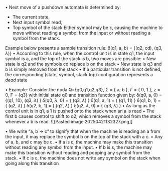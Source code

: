 • Next move of a pushdown automata is determined by:
- The current state, 
- Next input symbol read, 
- Top symbol of the stack 
Either symbol may be ε, causing the machine to move without reading a symbol from the input or without reading a symbol from the stack.

Example below presents a sample transition rule: δ(q1, a, b) = {(q2, cd), (q3, $\lambda$)} 
• According to this rule, when the control unit is in state q1, the input symbol is a, and the top of the stack is b, two moves are possible: 
	• New state is q2 and the symbols cd replace b on the stack 
	• New state is q3 and b is simply removed from the stack 
• If a particular transition is not defined, the corresponding (state, symbol, stack top) configuration represents a _dead_ state

• Example: Consider the npda 
Q={q0,q1,q2,q3}, 
Σ = { a, b }, 
$\Gamma$ = { 0, 1 }, 
z = 0, 
F = {q3} 
with initial state q0 and transition function given by: 
δ(q0, a, 0) = {(q1, 10), (q3, $\lambda$) } 
δ(q0, $\lambda$, 0) = { (q3, $\lambda$) } 
δ(q1, a, 1) = { (q1, 11) } 
δ(q1, b, 1) = { (q2, $\lambda$) }
δ(q2, b, 1) = { (q2, $\lambda$) }
δ(q2, $\lambda$, 0) = { (q3, $\lambda$) } 
• As long as the control unit is in q1, a 1 is pushed onto the stack when an a is read 
• The first b causes control to shift to q2, which removes a symbol from the stack whenever a b is read.
![[Pasted image 20250421132327.png]]

• We write “a, b → c” to signify that when the machine is reading an a from the input, it may replace the symbol b on the top of the stack with a c. 
• Any of a, b, and c may be ε. 
• If a is ε, the machine may make this transition without reading any symbol from the input. 
• If b is ε, the machine may make this transition without reading and popping any symbol from the stack. 
• If c is ε, the machine does not write any symbol on the stack when going along this transition


